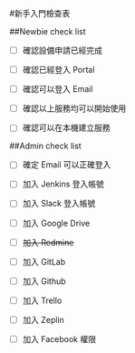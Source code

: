 #新手入門檢查表

##Newbie check list

* [ ] 確認設備申請已經完成
* [ ] 確認已經登入 Portal
* [ ] 確認可以登入 Email 
* [ ] 確認以上服務均可以開始使用
* [ ] 確認可以在本機建立服務


##Admin check list

* [ ] 確定 Email 可以正確登入
* [ ] 加入 Jenkins 登入帳號
* [ ] 加入 Slack 登入帳號
* [ ] 加入 Google Drive
* [ ] ~~加入 Redmine~~
* [ ] 加入 GitLab
* [ ] 加入 Github
* [ ] 加入 Trello
* [ ] 加入 Zeplin
* [ ] 加入 Facebook 權限

